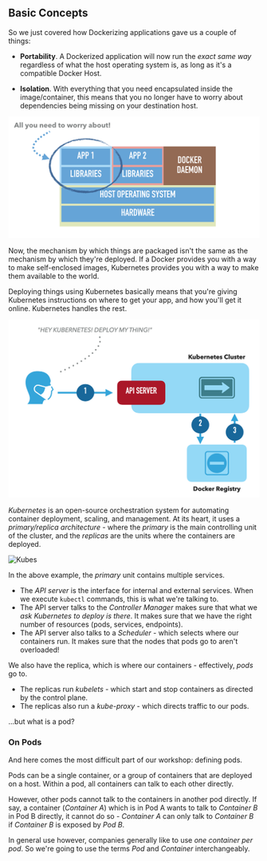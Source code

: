 ## Basic Concepts

So we just covered how Dockerizing applications gave us a couple of things:

 - **Portability**. A Dockerized application will now run the *exact same way* regardless of what the host operating system is, as long as it's a compatible Docker Host.

 - **Isolation**. With everything that you need encapsulated inside the image/container, this means that you no longer have to worry about dependencies being missing on your destination host.

![Concerns](/images/3-concerns.png)

Now, the mechanism by which things are packaged isn't the same as the mechanism by which they're deployed. If a Docker provides you with a way to make self-enclosed images, Kubernetes provides you with a way to make them available to the world.

Deploying things using Kubernetes basically means that you're giving Kubernetes instructions on where to get your app, and how you'll get it online. Kubernetes handles the rest.

![Kubes](/images/4-basic-kubes.png)

*Kubernetes* is an open-source orchestration system for automating container deployment, scaling, and management. At its heart, it uses a *primary/replica architecture* - where the *primary* is the main controlling unit of the cluster, and the *replicas* are the units where the containers are deployed.

![Kubes](/images/5-primary-replica.png)

In the above example, the *primary* unit contains multiple services.

 - The *API server* is the interface for internal and external services. When we execute `kubectl` commands, this is what we're talking to.
 - The API server talks to the *Controller Manager* makes sure that what we *ask Kubernetes to deploy is there*. It makes sure that we have the right number of resources (pods, services, endpoints).
 - The API server also talks to a *Scheduler* - which selects where our containers run. It makes sure that the nodes that pods go to aren't overloaded!

We also have the replica, which is where our containers - effectively, *pods* go to.

 - The replicas run *kubelets* - which start and stop containers as directed by the control plane.
 - The replicas also run a *kube-proxy* - which directs traffic to our pods.

...but what is a pod?

### On Pods

And here comes the most difficult part of our workshop: defining pods.

Pods can be a single container, or a group of containers that are deployed on a host. Within a pod, all containers can talk to each other directly.

However, other pods cannot talk to the containers in another pod directly. If say, a container (*Container A*) which is in Pod A wants to talk to *Container B* in Pod B directly, it cannot do so - *Container A* can only talk to *Container B* if *Container B* is exposed by *Pod B*.

In general use however, companies generally like to use *one container per pod*. So we're going to use the terms *Pod* and *Container* interchangeably.
